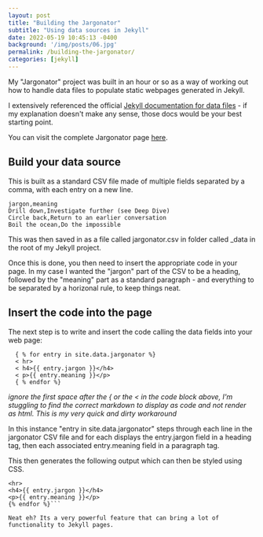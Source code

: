 ```yaml
---
layout: post
title: "Building the Jargonator"
subtitle: "Using data sources in Jekyll"
date: 2022-05-19 10:45:13 -0400
background: '/img/posts/06.jpg'
permalink: /building-the-jargonator/
categories: [jekyll]
---
```


My "Jargonator" project was built in an hour or so as a way of working out how to handle data files to populate static webpages generated in Jekyll.

I extensively referenced the official [Jekyll documentation for data files](https://jekyllrb.com/docs/datafiles/) - if my explanation doesn't make any sense, those docs would be your best starting point. 

You can visit the complete Jargonator page [here](/corporate-jargon/).

## Build your data source

This is built as a standard CSV file made of multiple fields separated by a comma, with each entry on a new line.

```
jargon,meaning
Drill down,Investigate further (see Deep Dive)
Circle back,Return to an earlier conversation
Boil the ocean,Do the impossible
```

This was then saved in as a file called jargonator.csv in folder called _data in the root of my Jekyll project.

Once this is done, you then need to insert the appropriate code in your page. In my case I wanted the "jargon" part of the CSV to be a heading, followed by the "meaning" part as a standard paragraph - and everything to be separated by a horizonal rule, to keep things neat.

## Insert the code into the page

The next step is to write and insert the code calling the data fields into your web page:

```text
  { % for entry in site.data.jargonator %}
  < hr>
  < h4>{{ entry.jargon }}</h4>
  < p>{{ entry.meaning }}</p>
  { % endfor %}
```
*ignore the first space after the { or the < in the code block above, I'm stuggling to find the correct markdown to display as code and not render as html. This is my very quick and dirty workaround*

In this instance "entry in site.data.jargonator" steps through each line in the jargonator CSV file and for each displays the entry.jargon field in a heading tag, then each associated entry.meaning field in a paragraph tag.

This then generates the following output which can then be styled using CSS.

```{% for entry in site.data.examples.jargonator_example %}
<hr>
<h4>{{ entry.jargon }}</h4>
<p>{{ entry.meaning }}</p>
{% endfor %}```

Neat eh? Its a very powerful feature that can bring a lot of functionality to Jekyll pages. 